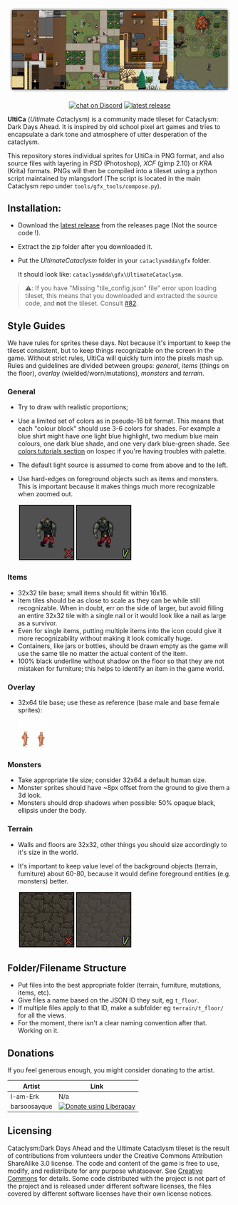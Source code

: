 <p align="center">
    <img src="./screenshots/UltimateCataclysm/showcase-feb-2020.png" alt="Showcase">
</p>

<p align="center">
    <a href="https://discord.gg/kAXNZuy">
        <img src="https://img.shields.io/discord/552510581161066497?style=flat-square&logo=discord"
            alt="chat on Discord"></a>
    <a href="https://github.com/I-am-Erk/CDDA-Tilesets/releases/latest">
        <img src="https://img.shields.io/github/v/release/I-am-Erk/CDDA-Tilesets?style=flat-square"
            alt="latest release"></a>
</p>
        
**UltiCa** (*Ulti*mate *Ca*taclysm) is a community made tileset for Cataclysm: Dark Days Ahead. It is inspired by old school pixel art games and tries to encapsulate a dark tone and atmosphere of utter desperation of the cataclysm.

This repository stores individual sprites for UltiCa in PNG format, and also source files with layering in *PSD* (Photoshop), *XCF* (gimp 2.10) or *KRA* (Krita) formats. PNGs will then be compiled into a tileset using a python script maintained by mlangsdorf (The script is located in the main Cataclysm repo under `tools/gfx_tools/compose.py`).

## Installation:
- Download the [latest release](https://github.com/I-am-Erk/CDDA-Tilesets/releases/latest) from the releases page (Not the source code !).
- Extract the zip folder after you downloaded it.
- Put the *UltimateCataclysm* folder in your `cataclysmdda\gfx` folder. 

  It should look like: `cataclysmdda\gfx\UltimateCataclysm`.

> ⚠️: If you have "Missing "tile_config.json" file" error upon loading tileset, this means that you downloaded and extracted the source code, and **not** the tileset. Consult [#82](../../issues/82).


## Style Guides

We have rules for sprites these days. Not because it's important to keep the tileset consistent, but to keep things recognizable on the screen in the game. Without strict rules, UltiCa will quickly turn into the pixels mash up. Rules and guidelines are divided between groups: *general*, *items* (things on the floor), *overlay* (wielded/worn/mutations), *monsters* and *terrain*.

### General
- Try to draw with realistic proportions;
- Use a limited set of colors as in pseudo-16 bit format. This means that each "colour block" should use 3-6 colors for shades. For example a blue shirt might have one light blue highlight, two medium blue main colours, one dark blue shade, and one very dark blue-green shade. See [colors tutorials section](https://lospec.com/pixel-art-tutorials/tags/colors) on lospec if you're having troubles with palette.
- The default light source is assumed to come from above and to the left.
- Use hard-edges on foreground objects such as items and monsters. This is important because it makes things much more recognizable when zoomed out.
    
    <img src="./doc/guidelines/hard-edge.png"/>

### Items
- 32x32 tile base; small items should fit within 16x16.
- Item tiles should be as close to scale as they can be while still recognizable. When in doubt, err on the side of larger, but avoid filling an entire 32x32 tile with a single nail or it would look like a nail as large as a survivor.
- Even for single items, putting multiple items into the icon could give it more recognizability without making it look comically huge.
- Containers, like jars or bottles, should be drawn empty as the game will use the same tile no matter the actual content of the item.
- 100% black underline without shadow on the floor so that they are not mistaken for furniture; this helps to identify an item in the game world.

### Overlay
- 32x64 tile base; use these as reference (base male and base female sprites): 

    <img src="./gfx/UltimateCataclysm/pngs_tall_32x64/overlay/skin/skin_light/skin_light_m.png" /> <img src="./gfx/UltimateCataclysm/pngs_tall_32x64/overlay/skin/skin_light/skin_light_f.png" />

### Monsters
- Take appropriate tile size; consider 32x64 a default human size.
- Monster sprites should have ~8px offset from the ground to give them a 3d look.
- Monsters should drop shadows when possible: 50% opaque black, ellipsis under the body.

### Terrain
- Walls and floors are 32x32, other things you should size accordingly to it's size in the world.
- It's important to keep value level of the background objects (terrain, furniture) about 60-80, because it would define foreground entities (e.g. monsters) better.
    
    <img src="./doc/guidelines/bg-value.png"/>

## Folder/Filename Structure
- Put files into the best appropriate folder (terrain, furniture, mutations, items, etc).
- Give files a name based on the JSON ID they suit, eg `t_floor`.
- If multiple files apply to that ID, make a subfolder eg `terrain/t_floor/` for all the views.
- For the moment, there isn't a clear naming convention after that. Working on it.

## Donations

If you feel generous enough, you might consider donating to the artist. 

| Artist | Link |
|-|-|
| I-am-Erk | N/a |
| barsoosayque | <a href="https://liberapay.com/barsoosayque/donate"><img alt="Donate using Liberapay" src="https://liberapay.com/assets/widgets/donate.svg"></a> |

## Licensing
Cataclysm:Dark Days Ahead and the Ultimate Cataclysm tileset is the result of contributions from volunteers under the Creative Commons Attribution ShareAlike 3.0 license. The code and content of the game is free to use, modify, and redistribute for any purpose whatsoever. See [Creative Commons](http://creativecommons.org/licenses/by-sa/3.0/) for details. Some code distributed with the project is not part of the project and is released under different software licenses, the files covered by different software licenses have their own license notices.
